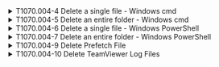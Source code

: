 <details>
<summary>T1070.004-4 Delete a single file - Windows cmd
</summary>
<pre>$ NA </pre>
</details>
<details>
<summary>T1070.004-5 Delete an entire folder - Windows cmd
</summary>
<pre>$ NA </pre>
</details>
<details>
<summary>T1070.004-6 Delete a single file - Windows PowerShell
</summary>
<pre>$ NA </pre>
</details>
<details>
<summary>T1070.004-7 Delete an entire folder - Windows PowerShell
</summary>
<pre>$ NA </pre>
</details>
<details>
<summary>T1070.004-9 Delete Prefetch File
</summary>
<pre>$ NA </pre>
</details>
<details>
<summary>T1070.004-10 Delete TeamViewer Log Files
</summary>
<pre>$ NA </pre>
</details>
